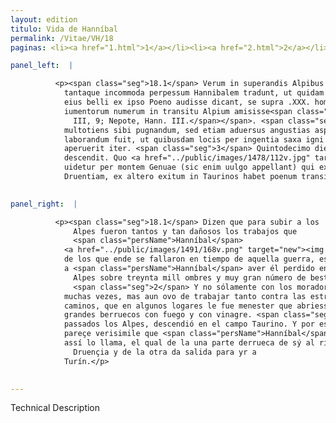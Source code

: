 ```yaml
---
layout: edition
titulo: Vida de Hanníbal
permalink: /Vitae/VH/18
paginas: <li><a href="1.html">1</a></li><li><a href="2.html">2</a></li><li><a href="3.html">3</a></li><li><a href="4.html">4</a></li><li><a href="5.html">5</a></li><li><a href="6.html">6</a></li><li><a href="7.html">7</a></li><li><a href="8.html">8</a></li><li><a href="9.html">9</a></li><li><a href="10.html">10</a></li><li><a href="11.html">11</a></li><li><a href="12.html">12</a></li><li><a href="13.html">13</a></li><li><a href="14.html">14</a></li><li><a href="15.html">15</a></li><li><a href="16.html">16</a></li><li><a href="17.html">17</a></li><li><a href="18.html">18</a></li><li><a href="19.html">19</a></li><li><a href="20.html">20</a></li><li><a href="21.html">21</a></li><li><a href="22.html">22</a></li><li><a href="23.html">23</a></li><li><a href="24.html">24</a></li><li><a href="25.html">25</a></li><li><a href="26.html">26</a></li><li><a href="27.html">27</a></li><li><a href="28.html">28</a></li><li><a href="29.html">29</a></li><li><a href="30.html">30</a></li><li><a href="31.html">31</a></li><li><a href="32.html">32</a></li><li><a href="33.html">33</a></li><li><a href="34.html">34</a></li><li><a href="35.html">35</a></li><li><a href="36.html">36</a></li><li><a href="37.html">37</a></li><li><a href="38.html">38</a></li><li><a href="39.html">39</a></li><li><a href="40.html">40</a></li><li><a href="41.html">41</a></li><li><a href="42.html">42</a></li><li><a href="43.html">43</a></li><li><a href="44.html">44</a></li><li><a href="45.html">45</a></li><li><a href="46.html">46</a></li><li><a href="47.html">47</a></li><li><a href="48.html">48</a></li><li><a href="49.html">49</a></li><li><a href="50.html">50</a></li><li><a href="51.html">51</a></li><li><a href="52.html">52</a></li><li><a href="53.html">53</a></li><li><a href="54.html">54</a></li><li><a href="55.html">55</a></li><li><a href="56.html">56</a></li><li><a href="57.html">57</a></li><li><a href="58.html">58</a></li><li><a href="59.html">59</a></li><li><a href="60.html">60</a></li><li><a href="61.html">61</a></li><li><a href="62.html">62</a></li><li><a href="63.html">63</a></li><li><a href="64.html">64</a></li><li><a href="65.html">65</a></li><li><a href="66.html">66</a></li><li><a href="67.html">67</a></li><li><a href="68.html">68</a></li><li><a href="69.html">69</a></li><li><a href="70.html">70</a></li><li><a href="71.html">71</a></li><li><a href="72.html">72</a></li><li><a href="73.html">73</a></li><li><a href="74.html">74</a></li><li><a href="75.html">75</a></li><li><a href="76.html">76</a></li><li><a href="77.html">77</a></li><li><a href="78.html">78</a></li><li><a href="79.html">79</a></li><li><a href="80.html">80</a></li><li><a href="81.html">81</a></li><li><a href="82.html">82</a></li><li><a href="83.html">83</a></li><li><a href="84.html">84</a></li><li><a href="85.html">85</a></li><li><a href="86.html">86</a></li><li><a href="87.html">87</a></li><li><a href="88.html">88</a></li><li><a href="89.html">89</a></li><li><a href="90.html">90</a></li><li><a href="91.html">91</a></li><li><a href="92.html">92</a></li><li><a href="93.html">93</a></li><li><a href="94.html">94</a></li><li><a href="95.html">95</a></li><li><a href="96.html">96</a></li>

panel_left:  |

          <p><span class="seg">18.1</span> Verum in superandis Alpibus tot
            tantaque incommoda perpessum Hannibalem tradunt, ut quidam auctores aequales temporibus
            eius belli ex ipso Poeno audisse dicant, se supra .XXX. hominum milia maximumque
            iumentorum numerum in transitu Alpium amisisse<span class="nota"><sup>19</sup><span class="texto_nota">Livio XXI, 36-38; Polibio
              III, 9; Nepote, Hann. III.</span></span>. <span class="seg">2</span> Non solum enim cum montanis incolis
            multotiens sibi pugnandum, sed etiam aduersus angustias asperitatesque uiarum sic ei
            laborandum fuit, ut quibusdam locis per ingentia saxa igni acetoque putrefacta sibi
            aperuerit iter. <span class="seg">3</span> Quintodecimo die superatis Alpibus in agrum Taurinum
            descendit. Quo <a href="../public/images/1478/112v.jpg" target="new"><img class="facs" src="https://alfonsodepalencia.github.io/Vitae/public/images/facs_icon.jpg"/></a>[112v] mihi uerisimilius
            uidetur per montem Genuae (sic enim uulgo appellant) qui ex altero latere flumen
            Druentiam, ex altero exitum in Taurinos habet poenum transisse.</p>
        

panel_right:  |

          <p><span class="seg">18.1</span> Dizen que para subir a los
              Alpes fueron tantos y tan dañosos los trabajos que
              <span class="persName">Hanníbal</span>
            <a href="../public/images/1491/168v.png" target="new"><img class="facs" src="https://alfonsodepalencia.github.io/Vitae/public/images/facs_icon.jpg"/></a>[168v,b] ende ovo, que algunos auctores
            de los que ende se fallaron en tiempo de aquella guerra, escriven que ellos oyeron dezir
            a <span class="persName">Hanníbal</span> aver él perdido en passar los
              Alpes sobre treynta mill ombres y muy gran número de bestias.
              <span class="seg">2</span> Y no sólamente con los moradores de las montañas le fue neçessario lidiar
            muchas vezes, mas aun ovo de trabajar tanto contra las estrechuras y asperezas de los
            caminos, que en algunos logares le fue menester que abriesse el camino podreciendo los
            grandes berruecos con fuego y con vinagre. <span class="seg">3</span> Al día quinto décimo, ya
            passados los Alpes, descendió en el campo Taurino. Y por esto me
            pareçe verisimile que <span class="persName">Hanníbal</span> con los carthagineses passasse por el monte Genevo qu’el vulgo
            assí lo llama, el qual de la una parte derrueca de sý al río
              Druençia y de la otra da salida para yr a
            Turín.</p>
        

---
```


Technical Description 